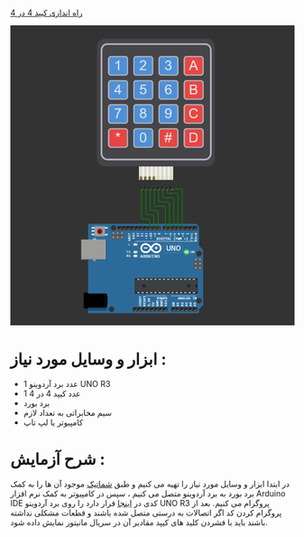 #

[ راه اندازی کیپد 4 در 4 ](https://github.com/mohsenkmt/MicroProcessor/blob/main/Arduino%20File/14030905/1%20Keypad%20Launch/Keypad%20Launch.ino)

<p align="center">
  <img src="https://github.com/mohsenkmt/MicroProcessor/blob/main/Photo/25_Keypad_Launch.jpeg" alt="Keypad Launch" />
</p>


# ابزار و وسایل مورد نیاز :
* 1 عدد برد آردوینو UNO R3
* 1 عدد کیپد 4 در 4
* برد بورد
* سیم مخابراتی به تعداد لازم
* کامپیوتر یا لپ تاپ

 # شرح آزمایش : 
 در ابتدا ابزار و وسایل مورد نیاز را تهیه می کنیم و طبق [شماتیک](https://github.com/mohsenkmt/MicroProcessor/blob/main/Photo/25_Keypad_Launch.jpeg) موجود آن ها را به کمک برد بورد به برد آردوینو متصل می کنیم ، سپس در کامپیوتر به کمک نرم افزار Arduino IDE کدی در [اینجا](https://github.com/mohsenkmt/MicroProcessor/blob/main/Arduino%20File/14030905/1%20Keypad%20Launch/Keypad%20Launch.ino) قرار دارد را روی برد آردوینو UNO R3 پروگرام می کنیم.
 بعد از پروگرام کردن کد اگر اتصالات به درستی متصل شده باشند و قطعات مشکلی نداشته باشند باید با فشردن کلید های کیپد مقادیر آن در سریال مانیتور نمایش داده شود.


